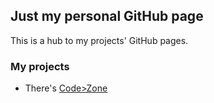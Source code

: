 ## Just my personal GitHub page

This is a hub to my projects' GitHub pages.

### My projects

 * There's [Code>Zone](http://github.bobile.fr/CodeZone/)
